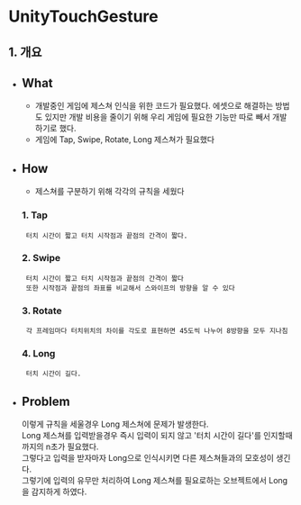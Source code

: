 # UnityTouchGesture

## 1. 개요
 - ## What
   - 개발중인 게임에 제스쳐 인식을 위한 코드가 필요했다. 에셋으로 해결하는 방법도 있지만 개발 비용을 줄이기 위해 우리 게임에 필요한 기능만 따로 빼서 개발하기로 했다.
   - 게임에 Tap, Swipe, Rotate, Long 제스쳐가 필요했다
 - ## How
    - 제스쳐를 구분하기 위해 각각의 규칙을 세웠다
    ### 1. Tap
        터치 시간이 짧고 터치 시작점과 끝점의 간격이 짧다.
    ### 2. Swipe
        터치 시간이 짧고 터치 시작점과 끝점의 간격이 짧다
        또한 시작점과 끝점의 좌표를 비교해서 스와이프의 방향을 알 수 있다
    ### 3. Rotate
        각 프레임마다 터치위치의 차이를 각도로 표현하면 45도씩 나누어 8방향을 모두 지나침
    ### 4. Long
        터치 시간이 길다.
 - ## Problem
     이렇게 규칙을 세울경우 Long 제스쳐에 문제가 발생한다.\
     Long 제스쳐를 입력받을경우 즉시 입력이 되지 않고 '터치 시간이 길다'를 인지할때까지의 n초가 필요했다.\
     그렇다고 입력을 받자마자 Long으로 인식시키면 다른 제스쳐들과의 모호성이 생긴다.\
     그렇기에 입력의 유무만 처리하여 Long 제스쳐를 필요로하는 오브젝트에서 Long을 감지하게 하였다.
